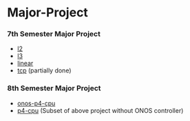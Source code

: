 # Major-Project

### 7th Semester Major Project

- [l2](major-7sem/l2)
- [l3](major-7sem/l3)
- [linear](major-7sem/linear)
- [tcp](major-7sem/tcp) (partially done)

### 8th Semester Major Project

- [onos-p4-cpu](onos-p4-cpu)
- [p4-cpu](p4-cpu) (Subset of above project without ONOS controller)

